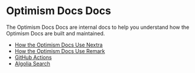 # Optimism Docs Docs

The Optimism Docs Docs are internal docs to help you understand how the Optimism Docs are built and maintained.

- [How the Optimism Docs Use Nextra](./nextra.md)
- [How the Optimism Docs Use Remark](./remark.md)
- [GitHub Actions](./actions.md)
- [Algolia Search](./algolia-search.md)
